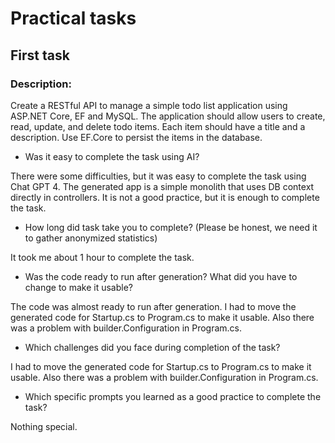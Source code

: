 # Practical tasks

## First task

### Description:

Create a RESTful API to manage a simple todo list application using ASP.NET Core, EF and MySQL. The application should allow users to create, read, update, and delete todo items. Each item should have a title and a description. Use EF.Core to persist the items in the database.

- Was it easy to complete the task using AI?

There were some difficulties, but it was easy to complete the task using Chat GPT 4. The generated app is a simple monolith that uses DB context directly in controllers. It is not a good practice, but it is enough to complete the task.

- How long did task take you to complete? (Please be honest, we need it to gather anonymized statistics)

It took me about 1 hour to complete the task.

- Was the code ready to run after generation? What did you have to change to make it usable?

The code was almost ready to run after generation. I had to move the generated code for Startup.cs to Program.cs to make it usable. Also there was a problem with builder.Configuration in Program.cs.

- Which challenges did you face during completion of the task?

I had to move the generated code for Startup.cs to Program.cs to make it usable. Also there was a problem with builder.Configuration in Program.cs.

- Which specific prompts you learned as a good practice to complete the task?

Nothing special.

